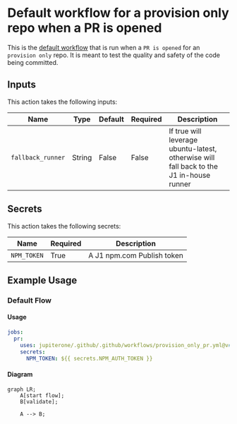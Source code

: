 # Default workflow for a provision only repo when a PR is opened

This is the [default workflow](../../provision_only_pr.yml) that is run when a
`PR is opened` for an `provision only` repo. It is meant to test the quality and
safety of the code being committed.

## Inputs

This action takes the following inputs:

| Name              | Type   | Default | Required | Description                                                                             |
| ----------------- | ------ | ------- | -------- | --------------------------------------------------------------------------------------- |
| `fallback_runner` | String | False   | False    | If true will leverage ubuntu-latest, otherwise will fall back to the J1 in-house runner |

## Secrets

This action takes the following secrets:

| Name        | Required | Description                |
| ----------- | -------- | -------------------------- |
| `NPM_TOKEN` | True     | A J1 npm.com Publish token |

## Example Usage

### Default Flow

#### Usage

```yaml
jobs:
  pr:
    uses: jupiterone/.github/.github/workflows/provision_only_pr.yml@v#
    secrets:
      NPM_TOKEN: ${{ secrets.NPM_AUTH_TOKEN }}
```

#### Diagram

```mermaid
graph LR;
    A[start flow];
    B[validate];

    A --> B;
```
